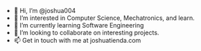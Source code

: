 - 👋 Hi, I’m @joshua004
- 👀 I’m interested in Computer Science, Mechatronics, and learn.
- 🌱 I’m currently learning Software Engineering
- 💞️ I’m looking to collaborate on interesting projects.
- 📫 Get in touch with me at joshuatienda.com
<!---
joshua004/joshua004 is a ✨ special ✨ repository because its `README.md` (this file) appears on your GitHub profile.
You can click the Preview link to take a look at your changes.
--->
